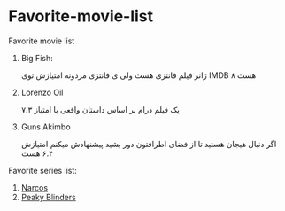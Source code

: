 # Favorite-movie-list
Favorite movie list

1. Big Fish:

    ژانر فیلم فانتزی هست ولی ی فانتزی مردونه امتیازش توی IMDB ۸ هست

2. Lorenzo Oil

    یک فیلم درام بر اساس داستان واقعی با امتیاز ۷.۳

3. Guns Akimbo

    اگر دنبال هیجان هستید تا از فضای اطرافتون دور بشید پیشنهادش میکنم امتیازش ۶.۴ هست






Favorite series list:

1. [Narcos](https://www.imdb.com/title/tt2707408/)
2. [Peaky Blinders](https://www.imdb.com/title/tt2442560/)
